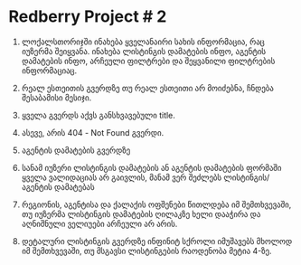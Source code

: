 # Redberry Project # 2

1. ლოქალსთორიჯში ინახება ყველანაირი სახის ინფორმაცია, რაც იუზერმა შეიყვანა. ინახება ლისტინგის დამატების ინფო, აგენტის დამატების ინფო, არჩეული ფილტრები და შეყვანილი ფილტრების ინფორმაციაც.

2. რეალ ესთეითის გვერდზე თუ რეალ ესთეითი არ მოიძებნა, ჩნდება შესაბამისი მესიჯი.

3. ყველა გვერდს აქვს განსხვავებული title.

4. ასევე, არის 404 - Not Found გვერდი.

5. აგენტის დამატების გვერდზე

6. სანამ იუზერი ლისტინგის დამატების ან აგენტის დამატების ფორმაში ყველა ვალიდაციას არ გაივლის, მანამ ვერ შეძლებს ლისტინგის/აგენტის დამატებას

7. რეგიონის, აგენტისა და ქალაქის ოფშენები წითლდება იმ შემთხვევაში, თუ იუზერმა ლისტინგის დამატების ღილაკზე ხელი დააჭირა და აღნიშნული ველიუები არჩეული არ არის.

8. დეტალური ლისტინგის გვერდზე ინფინიტ სქროლი იმუშავებს მხოლოდ იმ შემთხვევაში, თუ მსგავსი ლისტინგების რაოდენობა მეტია 4-ზე.

